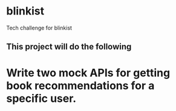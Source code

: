 # blinkist
Tech challenge for blinkist

## This project will do the following

# Write two mock APIs for getting book recommendations for a specific user.
